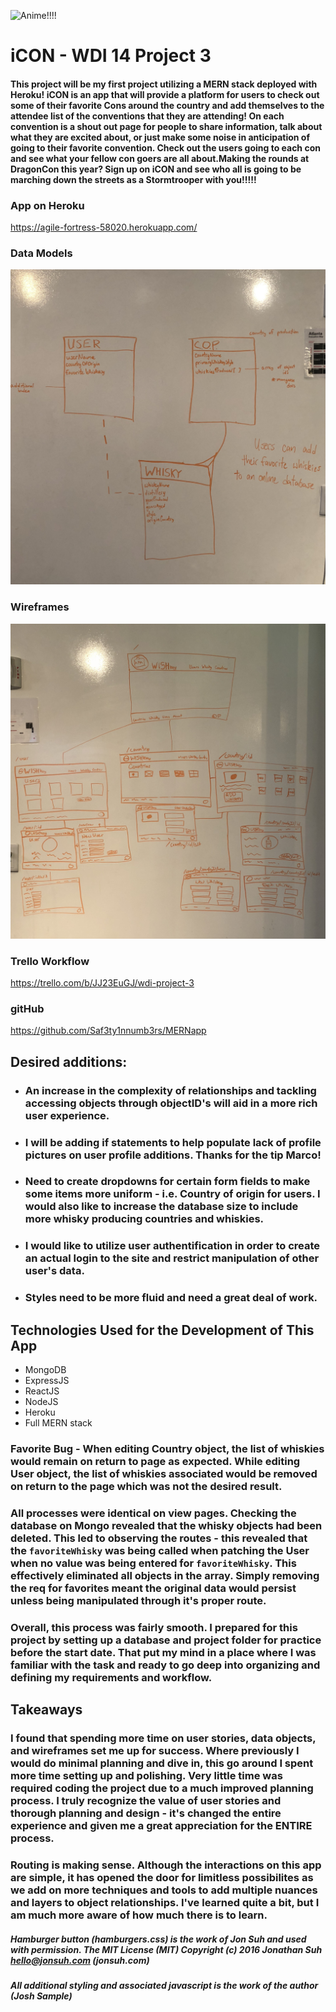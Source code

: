 ![Anime!!!!](http://www.planwallpaper.com/static/images/1444014275-106dee95104209bb9436d6df2b6d5145.jpeg)

# iCON - WDI 14 Project 3
#### This project will be my first project utilizing a MERN stack deployed with Heroku! iCON is an app that will provide a platform for users to check out some of their favorite Cons around the country and add themselves to the attendee list of the conventions that they are attending! On each convention is a shout out page for people to share information, talk about what they are excited about, or just make some noise in anticipation of going to their favorite convention. Check out the users going to each con and see what your fellow con goers are all about.Making the rounds at DragonCon this year? Sign up on iCON and see who all is going to be marching down the streets as a Stormtrooper with you!!!!!

### App on Heroku

https://agile-fortress-58020.herokuapp.com/

### Data Models

![ERDs](https://github.com/Saf3ty1nnumb3rs/MENstackApp/blob/master/project_items/ERD.JPG)


### Wireframes

![Wireframe](https://github.com/Saf3ty1nnumb3rs/MENstackApp/blob/master/project_items/wireframe_project2.JPG)

### Trello Workflow

https://trello.com/b/JJ23EuGJ/wdi-project-3

### gitHub

https://github.com/Saf3ty1nnumb3rs/MERNapp

## Desired additions:

* ### An increase in the complexity of relationships and tackling accessing objects through objectID's will aid in a more rich user experience.

* ### I will be adding if statements to help populate lack of profile pictures on user profile additions. Thanks for the tip Marco!

* ### Need to create dropdowns for certain form fields to make some items more uniform - i.e. Country of origin for users. I would also like to increase the database size to include more whisky producing countries and whiskies.

* ### I would like to utilize user authentification in order to create an actual login to the site and restrict manipulation of other user's data.

* ### Styles need to be more fluid and need a great deal of work.


## Technologies Used for the Development of This App

* MongoDB
* ExpressJS
* ReactJS
* NodeJS
* Heroku
* Full MERN stack

### Favorite Bug - When editing Country object, the list of whiskies would remain on return to page as expected. While editing User object, the list of whiskies associated would be removed on return to the page which was not the desired result.
### All processes were identical on view pages. Checking the database on Mongo revealed that the whisky objects had been deleted. This led to observing the routes - this revealed that the `favoriteWhisky` was being called when patching the User when no value was being entered for `favoriteWhisky`. This effectively eliminated all objects in the array. Simply removing the req for favorites meant the original data would persist unless being manipulated through it's proper route.

### Overall, this process was fairly smooth. I prepared for this project by setting up a database and project folder for practice before the start date. That put my mind in a place where I was familiar with the task and ready to go deep into organizing and defining my requirements and workflow.

## Takeaways

### I found that spending more time on user stories, data objects, and wireframes set me up for success. Where previously I would do minimal planning and dive in, this go around I spent more time setting up and polishing. Very little time was required coding the project due to a much improved planning process. I truly recognize the value of user stories and thorough planning and design - it's changed the entire experience and given me a great appreciation for the ENTIRE process.

### Routing is making sense. Although the interactions on this app are simple, it has opened the door for limitless possibilites as we add on more techniques and tools to add multiple nuances and layers to object relationships. I've learned quite a bit, but I am much more aware of how much there is to learn.

##### Hamburger button (hamburgers.css) is the work of Jon Suh and used with permission. The MIT License (MIT) Copyright (c) 2016 Jonathan Suh <hello@jonsuh.com> (jonsuh.com) 
##### All additional styling and associated javascript is the work of the author (Josh Sample) 